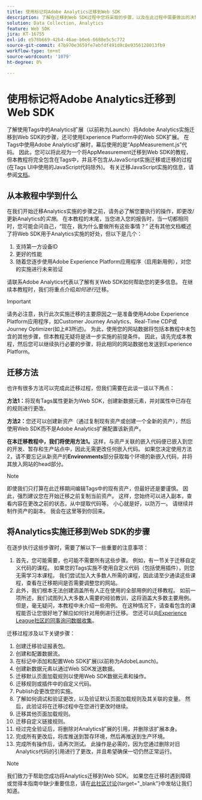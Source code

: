 ```yaml
---
title: 使用标记将Adobe Analytics迁移到Web SDK
description: 了解在迁移到Web SDK过程中您将采取的步骤，以及在此过程中需要做出的决策。
solution: Data Collection, Analytics
feature: Web SDK
jira: KT-16755
exl-id: e578b669-42b4-46ae-b6e6-6688e5c5c772
source-git-commit: 47b970e3659fe7ebfdf491d9c0e9356128013fb9
workflow-type: tm+mt
source-wordcount: '1079'
ht-degree: 0%

---
```


# 使用标记将Adobe Analytics迁移到Web SDK

了解使用Tags中的Analytics扩展（以前称为Launch）将Adobe Analytics实施迁移到Web SDK的步骤，还可使用Experience Platform中的Web SDK扩展。 在Tags中使用Adobe Analytics扩展时，幕后使用的是“AppMeasurement.js”代码。 因此，您可以将此视为一个将AppMeasurement迁移到Web SDK的教程，但本教程将完全包含在Tags中，并且不包含从JavaScript实施迁移或迁移的过程(在Tags UI中使用的JavaScript代码除外)。 有关迁移JavaScript实施的信息，请参阅[文档](https://experienceleague.adobe.com/en/docs/analytics/implementation/aep-edge/web-sdk/appmeasurement-to-web-sdk)。

## 从本教程中学到什么

在我们开始迁移Analytics实施的步骤之前，请务必了解您要执行的操作，即更改/更新Analytics的&#x200B;_实施_。 在本教程的末尾，当您进入您的报告时，当一切都相同时，您可能会问自己，“现在，我为什么要做所有这些事情？” 还有其他文档概述了将Web SDK用于Analytics实施的好处，但以下是几个：

1. 支持第一方设备ID
1. 更好的性能
1. 随着您逐步使用Adobe Experience Platform应用程序（启用新用例），对您的实施进行未来验证

请联系Adobe Analytics代表以了解有关Web SDK如何帮助您的更多信息。 在继续本教程时，我们将重点介绍&#x200B;_如何进行_&#x200B;迁移。

>[!IMPORTANT]
>
>请务必注意，执行此次实施迁移的主要原因之一是准备使用Adobe Experience Platform应用程序，如Customer Journey Analytics、Real-Time CDP或Journey Optimizer(如上#3所述)。 为此，使用您的网站数据将包括本教程中未包含的其他步骤，但本教程无疑将是进一步实施的前提条件。 因此，请先完成本教程，然后您可以继续执行必要的步骤，将此相同的网站数据也发送到Experience Platform。

## 迁移方法

也许有很多方法可以完成此迁移过程，但我们需要在此谈一谈以下两点：

**方法1：**&#x200B;将现有Tags属性更新为Web SDK，创建新数据元素，并对属性中已存在的规则进行更改。

**方法2：**&#x200B;您还可以创建新资产（通过复制现有资产或创建一个全新的资产），然后使用Web SDK而不是Adobe Analytics扩展配置该新资产。

**在本迁移教程中，我们将使用方法1。**&#x200B;这样，与资产关联的嵌入代码便已嵌入到您的开发、暂存和生产站点中，因此无需更改任何嵌入代码。 如果您决定使用方法2，请不要忘记从新资产的&#x200B;**Environments**&#x200B;部分获取每个环境的新嵌入代码，并将其放入网站的head部分。

>[!NOTE]
>
>即使我们只打算在此迁移期间编辑Tags中的现有资产，但最好还是要谨慎。 因此，强烈建议您在开始迁移之前复制当前资产。 这样，您始终可以进入副本，查看内容在更改之前的状态，从中提取代码等。
>小心就是好，以防万一。 请继续并制作资产的副本。 我会在这里等到你回来。

## 将Analytics实施迁移到Web SDK的步骤

在逐步执行这些步骤时，需要了解以下一些重要的注意事项：

1. 首先，您可能需要，也可能不需要所有这些步骤。 例如，有一节关于迁移自定义代码的课程。 如果您的Tags实施不使用自定义代码（包括使用插件），则您无需学习本课程。 我们尝试加入大多数人所需的课程，因此请至少通读这些课程，查看在迁移期间是否需要调整您的网站。
1. 此外，我们根本无法创建涵盖所有人正在使用的全部用例的迁移教程。 如前一项所述，我们试图列入大多数人需要的经验教训，这将涵盖大多数主要用例。 但是，毫无疑问，本教程中未介绍一些用例。 在这种情况下，请查看包含的课程能否让您很好地了解应如何针对用例进行迁移。 您还可以向[Experience League社区的同事询问数据收集](https://experienceleaguecommunities.adobe.com/t5/adobe-experience-platform-data/ct-p/adobe-launch-community)。

迁移过程涉及以下关键步骤：

1. 创建迁移验证报表包。
1. 创建和配置数据流。
1. 在标记中添加和配置Web SDK扩展(以前称为AdobeLaunch)。
1. 创建新数据元素以通过Web SDK发送数据。
1. 迁移默认页面加载规则以使用Web SDK数据元素和操作。
1. 迁移规则或插件中的自定义代码。
1. Publish会更改您的实施。
1. 了解如何调试和验证更改，以及验证默认页面加载规则及其关联的变量。 然后，此验证将在迁移过程中在您进行更改时继续。
1. 迁移其他页面加载规则。
1. 迁移自定义链接规则。
1. 经过完全验证后，将删除对Analytics扩展的引用，并删除该扩展本身。
1. 完成所有更改后，将库推送到暂存环境，然后再推送到生产环境。
1. 完成所有操作后，请再次测试。 此操作是必需的，因为您通过删除对旧Analytics代码的引用进行了更改，并且希望确保一切仍然正常运行。

>[!NOTE]
>
>我们致力于帮助您成功将Analytics迁移到Web SDK。 如果您在迁移时遇到障碍或觉得本指南中缺少重要信息，请在[此社区讨论](https://experienceleaguecommunities.adobe.com/t5/adobe-experience-platform-data/tutorial-discussion-migrate-adobe-analytics-to-web-sdk-using/m-p/732308#M604){target="_blank"}中发帖让我们知道。

